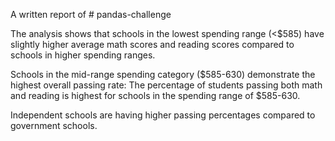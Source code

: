 A written report of # pandas-challenge

The analysis shows that schools in the lowest spending range (<$585) have slightly higher average math scores and reading scores compared to schools in higher spending ranges.

Schools in the mid-range spending category ($585-630) demonstrate the highest overall passing rate: The percentage of students passing both math and reading is highest for schools in the spending range of $585-630.

Independent schools are having higher passing percentages compared to government schools.









